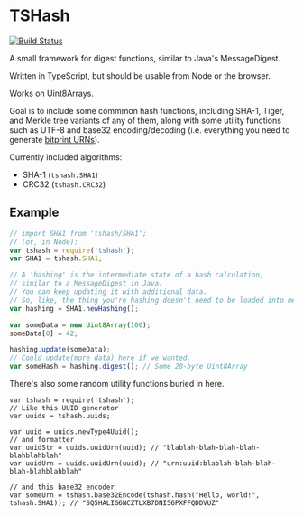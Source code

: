 # TSHash

[![Build Status](https://travis-ci.org/TOGoS/TSHash.svg?branch=master)](https://travis-ci.org/TOGoS/TSHash)

A small framework for digest functions, similar to Java's MessageDigest.

Written in TypeScript, but should be usable from Node or the browser.

Works on Uint8Arrays.

Goal is to include some commmon hash functions, including SHA-1, Tiger, and Merkle tree variants of any of them,
along with some utility functions such as UTF-8 and base32 encoding/decoding
(i.e. everything you need to generate [bitprint URNs](http://www.nuke24.net/docs/2015/HashURNs.html)).

Currently included algorithms:
- SHA-1 (```tshash.SHA1```)
- CRC32 (```tshash.CRC32```)

## Example

```javascript
// import SHA1 from 'tshash/SHA1';
// (or, in Node):
var tshash = require('tshash');
var SHA1 = tshash.SHA1;

// A 'hashing' is the intermediate state of a hash calculation,
// similar to a MessageDigest in Java.
// You can keep updating it with additional data.
// So, like, the thing you're hashing doesn't need to be loaded into memory all at once.
var hashing = SHA1.newHashing();

var someData = new Uint8Array(100);
someData[0] = 42;

hashing.update(someData);
// Could update(more data) here if we wanted.
var someHash = hashing.digest(); // Some 20-byte Uint8Array
```

There's also some random utility functions buried in here.

```
var tshash = require('tshash');
// Like this UUID generator
var uuids = tshash.uuids;

var uuid = uuids.newType4Uuid();
// and formatter
var uuidStr = uuids.uuidUrn(uuid); // "blablah-blah-blah-blah-blahblahblah"
var uuidUrn = uuids.uuidUrn(uuid); // "urn:uuid:blablah-blah-blah-blah-blahblahblah"

// and this base32 encoder
var someUrn = tshash.base32Encode(tshash.hash("Hello, world!", tshash.SHA1)); // "SQ5HALIG6NCZTLXB7DNI56PXFFQDDVUZ"
```
